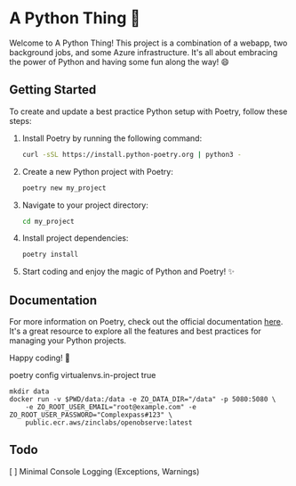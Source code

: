# A Python Thing 🐍

Welcome to A Python Thing! This project is a combination of a webapp, two background jobs, and some Azure infrastructure. It's all about embracing the power of Python and having some fun along the way! 😄

## Getting Started

To create and update a best practice Python setup with Poetry, follow these steps:

1. Install Poetry by running the following command:
   ```bash
   curl -sSL https://install.python-poetry.org | python3 -
   ```

2. Create a new Python project with Poetry:
   ```bash
   poetry new my_project
   ```

3. Navigate to your project directory:
   ```bash
   cd my_project
   ```

4. Install project dependencies:
   ```bash
   poetry install
   ```

5. Start coding and enjoy the magic of Python and Poetry! ✨

## Documentation

For more information on Poetry, check out the official documentation [here](https://python-poetry.org/docs/). It's a great resource to explore all the features and best practices for managing your Python projects.

Happy coding! 🚀



poetry config virtualenvs.in-project true


```shell
mkdir data
docker run -v $PWD/data:/data -e ZO_DATA_DIR="/data" -p 5080:5080 \
    -e ZO_ROOT_USER_EMAIL="root@example.com" -e ZO_ROOT_USER_PASSWORD="Complexpass#123" \
    public.ecr.aws/zinclabs/openobserve:latest

```


## Todo
[ ] Minimal Console Logging (Exceptions, Warnings)